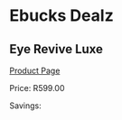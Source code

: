 
# Ebucks Dealz
## Eye Revive Luxe
[Product Page](https://www.ebucks.com/web/shop/productSelected.do?prodId=1056098118&catId=1186086453)

Price: R599.00

Savings: 


	